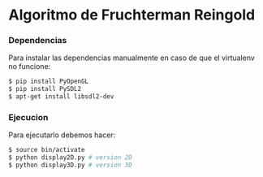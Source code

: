 # Algoritmo de Fruchterman Reingold

### Dependencias

Para instalar las dependencias manualmente en caso de que el virtualenv no funcione:

```sh
$ pip install PyOpenGL
$ pip install PySDL2
$ apt-get install libsdl2-dev
```

### Ejecucion

Para ejecutarlo debemos hacer:

```sh
$ source bin/activate
$ python display2D.py # version 2D
$ python display3D.py # version 3D
```

